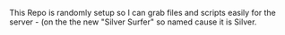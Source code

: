 This Repo is randomly setup so I can grab files and scripts easily for the server - (on the the new "Silver Surfer" so named cause it is Silver.
